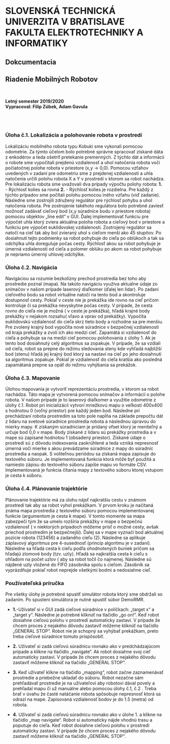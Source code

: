 #	SLOVENSKÁ TECHNICKÁ UNIVERZITA V BRATISLAVE FAKULTA ELEKTROTECHNIKY A INFORMATIKY
	
## Dokcumentacia 

## Riadenie Mobilných Robotov

<br>


**Letný semester 2019/2020**<br>
**Vypracoval: 		Filip Zúbek, Adam Gavula**

<br>
<br>

### Úloha č.1. Lokalizácia  a polohovanie robota v prostredí

Lokalizáciu mobilného robota typu Kobuki sme vykonali pomocou odometrie. Za týmto účelom bolo potrebné správne spracovať získané dáta z enkodérov a teda ošetriť pretekanie premenných. Z týchto dát  a informácii o robote sme vypočítali prejdenú vzdialenosť a uhol natočenia robota voči počiatočnej polohe robota v priestore (x,y  → 0,0). Pomocou vzťahov uvedených v zadaní pre odometriu sme z prejdenej vzdialenosti a uhla natočenia určili polohu robota X a Y v prostredí v ktorom sa robot nachádza. Pre lokalizáciu robota sme uvažovali dva prípady výpočtu polohy robota: 
**1.** -	Rýchlosť kolies  sa rovná 
**2.** -	Rýchlosť kolies  je rozdielna.
Pre každý z týchto prípadov sme počítali polohu pomocou iného vzťahu (viď zadanie). Následne sme zostrojili združený regulátor pre rýchlosť pohybu a uhol natočenia robota. Pre zostrojenie takéhoto regulátora bolo potrebné zaviesť možnosť zadávať cieľový bod (x,y súradnice bodu v priestore robota)  pomocou objektov „line edit“ v GUI. Ďalej implementovať funkciu pre výpočet uhla ktorý zviera aktuálna poloha robota a cieľový bod v priestore a funkciu pre výpočet euklidovskej vzdialenosti. Zostrojený regulátor sa natočí na cieľ tak aby bol zvieraný uhol s cieľom menší ako 45 stupňov. Po dosiahnutí tejto podmienky sa robot pohybuje do cieľa po oblúkoch a tak sa odchýlka uhla  doreguluje počas cesty. Rýchlosť akou sa robot pohybuje je úmerná vzdialenosti od cieľa a polomer oblúku po akom sa robot pohybuje je nepriamo úmerný uhlovej odchýlke.

### Úloha č.2. Navigácia

Navigáciou sa rozumie bezkolízny prechod prostredia bez toho aby prostredie poznal (mapa). Na takúto navigáciu využíva aktuálne údaje zo snímačov v našom prípade laserový diaľkomer (ďalej len lidar). Po zadaní cieľového bodu sa robot virtuálne natočí na tento bod a skontroluje dostupnosť cesty. Pokiaľ  v ceste nie je prekážka ide rovno na cieľ pričom kontroluje či sa prekážka nevyskytne počas cesty. V prípade, že cesta rovno do cieľa nie je možná ( v ceste je prekážka), hľadá krajné body  prekážky v nejakom rozsahu( vľavo a vprav od prekážky). Vypočíta  euklidovskú vzdialenosť do cieľa skrz tieto body a rozhodne sa pre menšiu. Pre zvolený krajný bod vypočíta  nové súradnice v bezpečnej vzdialenosti od kraja prekážky a zvolí ich ako medzi cieľ. Zapamätá si vzdialenosť do cieľa a pohybuje sa na medzi cieľ pomocou polohovania z úlohy 1. Ak je tento bod dosiahnutý celý algoritmus sa zopakuje. V prípade, že sa vzdiali od cieľa, robot sa prepne do režimu sledovania steny kde vyhľadá najbližší bod (stenu)  hľadá jej krajný bod  ktorý sa nastaví na cieľ po jeho dosiahnutí sa algoritmus zopakuje. Pokiaľ je vzdialenosť do cieľa kratšia ako posledná zapamätaná prepne sa opäť do režimu vyhýbania sa prekážok.

### Úloha č.3. Mapovanie

Úlohou mapovania je vytvoriť reprezentáciu prostredia, v ktorom sa robot nachádza. Táto mapa je vytvorená pomocou snímačov a informácií o polohe robota. V našom prípade je to laserový diaľkomer a využitie odometrie z úlohy č.1. Robot pri inicializácii vytvorí mriežkovú mapu o veľkosti 400x400  s hodnotou 0 (voľný priestor) pre každý jeden bod. Následne pri prechádzaní robota prostredím sa toto pole napĺňa na základe prepočtu dát z lidaru na svetové súradnice prostredia robota a následnou úpravou do mierky mapy. K získaným súradniciam je pridaný ofset ktorý je meniteľný a určuje bod 0,0 v mape. Body získané z lidaru sú prekážky prostredia a v mape sú zapísané hodnotou 1 (obsadený priestor). Získané údaje o prostredí sú z dôvodu indexovania zaokrúhlené a teda vzniká nepresnosť úmerná voči mierke s akou prevádzame súradnice z mapy do súradníc prostredia a naopak. S voliteľnou periódou sa získaná mapa zapisuje do textového súboru. Je implementovaná funkcia ktorá môže byť použitá a namiesto zápisu do textového súboru zapíše mapu vo formáte CSV. Implementovaná je funkcia čítania mapy z textového súboru ktorej vstupom je cesta k súboru. 

### Úloha č.4. Plánovanie trajektórie

Plánovanie trajektórie má za úlohu nájsť najkratšiu cestu v známom prostredí tak aby sa robot vyhol prekážkam. V prvom kroku je načítaná známa mapa prostredia z textového súboru pomocou implementovanej funkcie (argumentom je cesta k mape). V tomto momente sa mapa zabezpečí tým že sa umelo rozšíria prekážky v mape o bezpečnú vzdialenosť ( v niektorých prípadoch môžeme prísť o možné cesty, avšak priechod prostredím je bezpečnejší). Ďalej sa v  mape vyznačí bod aktuálnej pozície robota (123456) a zadaného cieľu (2). Následne sa aplikuje záplavový algoritmus pre 4-susednosť (princíp algoritmu je v zadaní). Následne sa hľadá cesta k cieľu podľa ohodnotených buniek pričom sa hľadajú zlomové body (tzv. uzly). Hľadá sa najkratšia cesta k cieľu s ohľadom na počet uzlov ( aby sa robot točil čo najmenej. Následne sú nájdené uzly vložené do FIFO zásobníka spolu s cieľom. Zásobník sa vyprázdňuje pokiaľ robot neprejde všetkými bodmi a nedosiahne cieľ.

### Používateľská príručka

Pre všetky úlohy je potrebné spustiť simulátor robota ktorý sme obdržali so zadaním. Po spustení simulátora je nutné spustiť súbor DemoRMR.

- **1.**-Užívateľ si v GUI zadá cieľové súradnice v políčkach: „target x“ a „target y“. Následne je potrebné kliknúť na tlačidlo „go on!“. Keď robot dosiahne cieľovú polohu v prostredí automaticky zastaví. V prípade že chcem proces z nejakého dôvodu zastaviť môžeme kliknúť na tlačidlo „GENERAL STOP“. Robot nie je schopný sa vyhýbať prekážkam, preto treba cieľové súradnice  tomuto prispôsobiť.

- **2.** Užívateľ si zadá cieľovú súradnicu rovnako ako v predchádzajúcom prípade a klikne na tlačidlo „navigate“. Ak robot dosiahne svoj cieľ automaticky zastaví. V prípade že chcem proces z nejakého dôvodu zastaviť môžeme kliknúť na tlačidlo „GENERAL STOP“.

- **3.** Keď užívateľ klikne na tlačidlo „mapping“, robot začne zaznamenávať prostredie a priebežne ukladať do súboru. Robot nezačne sám prehľadávať prostredie je na užívateľovi aby robotovi dával povely a prehľadal mapu či už manuálne alebo pomocou úlohy č.1, č.2 . Treba brať v úvahu že časté natáčanie robota spôsobuje nepresnosť ktorá sa odrazí na mape.  Zapisovaná vzdialenosť bodov je do 1.5 (metra) od robota.

- **4.** Užívateľ si zadá cieľovú súradnicu rovnako ako v úlohe 1. a klikne na tlačidlo „map navigate“. Robot si automaticky nájde vhodnú trasu a poputuje do cieľa. Keď robot dosiahne cieľovú polohu v prostredí automaticky zastaví. V prípade že chcem proces z nejakého dôvodu zastaviť môžeme kliknúť na tlačidlo „GENERAL STOP“. 

